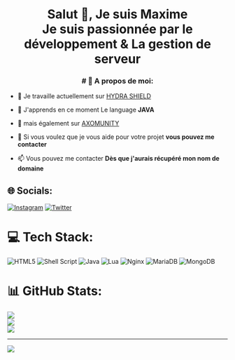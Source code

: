 <h1 align="center">Salut 👋, Je suis Maxime<br> Je suis passionnée par le développement & La gestion de serveur </h1>
<h3 align="center"># 💫 A propos de moi:</h3>

- 🔭 Je travaille actuellement sur [HYDRA SHIELD](https://hydra-shield.fr)

- 🌱 J'apprends en ce moment Le language **JAVA**

- 👯 mais également sur [AXOMUNITY](https:///axomunity.fr)

- 💬 Si vous voulez que je vous aide pour votre projet **vous pouvez me contacter**

- 📫 Vous pouvez me contacter **Dès que j'aurais récupéré mon nom de domaine**


## 🌐 Socials:
[![Instagram](https://img.shields.io/badge/Instagram-%23E4405F.svg?logo=Instagram&logoColor=white)](https://instagram.com/maxime_lescure) [![Twitter](https://img.shields.io/badge/Twitter-%231DA1F2.svg?logo=Twitter&logoColor=white)](https://twitter.com/Fr_KiraZ) 

# 💻 Tech Stack:
![HTML5](https://img.shields.io/badge/html5-%23E34F26.svg?style=plastic&logo=html5&logoColor=white) ![Shell Script](https://img.shields.io/badge/shell_script-%23121011.svg?style=plastic&logo=gnu-bash&logoColor=white) ![Java](https://img.shields.io/badge/java-%23ED8B00.svg?style=plastic&logo=java&logoColor=white) ![Lua](https://img.shields.io/badge/lua-%232C2D72.svg?style=plastic&logo=lua&logoColor=white) ![Nginx](https://img.shields.io/badge/nginx-%23009639.svg?style=plastic&logo=nginx&logoColor=white) ![MariaDB](https://img.shields.io/badge/MariaDB-003545?style=plastic&logo=mariadb&logoColor=white) ![MongoDB](https://img.shields.io/badge/MongoDB-%234ea94b.svg?style=plastic&logo=mongodb&logoColor=white)
# 📊 GitHub Stats:
![](https://github-readme-stats.vercel.app/api?username=KiraZ-69&theme=ayu-mirage&hide_border=true&include_all_commits=true&count_private=true)<br/>
![](https://github-readme-streak-stats.herokuapp.com/?user=KiraZ-69&theme=ayu-mirage&hide_border=true)<br/>
![](https://github-readme-stats.vercel.app/api/top-langs/?username=KiraZ-69&theme=ayu-mirage&hide_border=true&include_all_commits=true&count_private=true&layout=compact)

---
[![](https://visitcount.itsvg.in/api?id=KiraZ-69&icon=0&color=8)](https://visitcount.itsvg.in)

